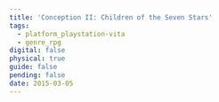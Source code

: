 ```yaml
---
title: 'Conception II: Children of the Seven Stars'
tags:
  - platform_playstation-vita
  - genre_rpg
digital: false
physical: true
guide: false
pending: false
date: 2015-03-05
---
```

